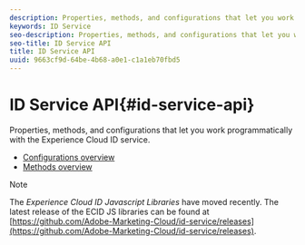 ```yaml
---
description: Properties, methods, and configurations that let you work programmatically with the Experience Cloud ID service.
keywords: ID Service
seo-description: Properties, methods, and configurations that let you work programmatically with the Experience Cloud ID service.
seo-title: ID Service API
title: ID Service API
uuid: 9663cf9d-64be-4b68-a0e1-c1a1eb70fbd5
---
```


# ID Service API{#id-service-api}

Properties, methods, and configurations that let you work programmatically with the Experience Cloud ID service.

* [Configurations overview](function-vars/mcvid-function-vars.md)
* [Methods overview](get-set/mcvid-get-set.md)

>[!NOTE]
>
>The *Experience Cloud ID Javascript Libraries* have moved recently. The latest release of the ECID JS libraries can be found at [https://github.com/Adobe-Marketing-Cloud/id-service/releases](https://github.com/Adobe-Marketing-Cloud/id-service/releases).


